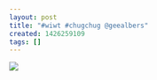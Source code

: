 ```yaml
---
layout: post
title: "#wiwt #chugchug @geealbers"
created: 1426259109
tags: []
---
```

![](http://41.media.tumblr.com/a41fd6fd8ef45584505f1b488fe6ea11/tumblr_nl5oklv93x1rsr8w3o1_500.jpg)


